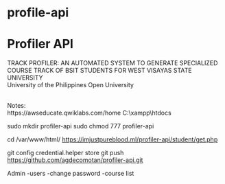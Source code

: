 # profile-api

# Profiler API

TRACK PROFILER: AN AUTOMATED SYSTEM TO GENERATE SPECIALIZED COURSE TRACK OF BSIT STUDENTS FOR WEST VISAYAS STATE UNIVERSITY 
<br>
University of the Philippines Open University
<br>

<br>
Notes:
<br>
https://awseducate.qwiklabs.com/home
C:\xampp\htdocs


sudo mkdir profiler-api
sudo chmod 777 profiler-api

cd /var/www/html/
https://imjustpureblood.ml/profiler-api/student/get.php


git config credential.helper store
git push https://github.com/agdecomotan/profiler-api.git

Admin
-users
-change password
-course list
